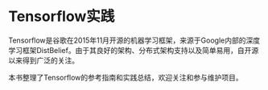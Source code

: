 # Tensorflow实践

Tensorflow是谷歌在2015年11月开源的机器学习框架，来源于Google内部的深度学习框架DistBelief。由于其良好的架构、分布式架构支持以及简单易用，自开源以来得到广泛的关注。

本书整理了Tensorflow的参考指南和实践总结，欢迎关注和参与维护项目。
